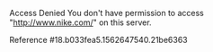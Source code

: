 Access Denied You don't have permission to access "http://www.nike.com/" on this server.

Reference #18.b033fea5.1562647540.21be6363